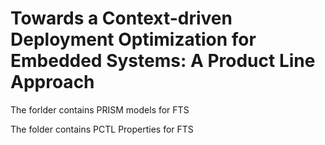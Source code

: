 # Towards a Context-driven Deployment Optimization for Embedded Systems: A Product Line Approach

The forlder contains PRISM models for FTS

The folder contains PCTL Properties for FTS 
